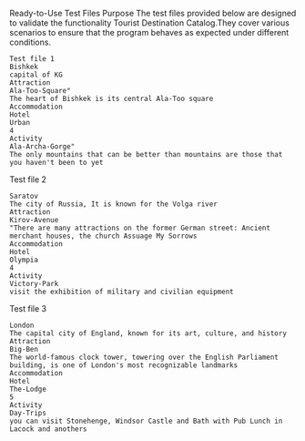 Ready-to-Use Test Files
Purpose
The test files provided below are designed to validate the functionality Tourist Destination Catalog.They cover various scenarios to ensure that the program behaves as expected under different conditions.
```
Test file 1
Bishkek
capital of KG
Attraction
Ala-Too-Square"
The heart of Bishkek is its central Ala-Too square
Accommodation
Hotel
Urban
4
Activity
Ala-Archa-Gorge"
The only mountains that can be better than mountains are those that you haven't been to yet
```
Test file 2

```
Saratov
The city of Russia, It is known for the Volga river
Attraction
Kirov-Avenue
"There are many attractions on the former German street: Ancient merchant houses, the church Assuage My Sorrows
Accommodation
Hotel
Olympia
4
Activity
Victory-Park
visit the exhibition of military and civilian equipment

```
Test file 3
```
London
The capital city of England, known for its art, culture, and history
Attraction
Big-Ben
The world-famous clock tower, towering over the English Parliament building, is one of London's most recognizable landmarks
Accommodation
Hotel
The-Lodge
5
Activity
Day-Trips
you can visit Stonehenge, Windsor Castle and Bath with Pub Lunch in Lacock and anothers
```
